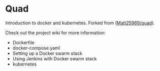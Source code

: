 # Quad
Introduction to docker and kubernetes. Forked from ([Matt25969/quad](https://github.com/Matt25969/quad)).

Check out the project wiki for more information:
* Dockerfile
* docker-compose.yaml
* Setting up a Docker swarm stack
* Using Jenkins with Docker swarm stack
* kubernetes
